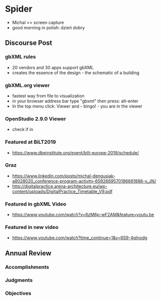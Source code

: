 # Spider

* Michal >> screen capture
* good morning in polish: dzień dobry


## Discourse Post

### gbXML rules

* 20 vendors and 30 apps support gbXML
* creates the essence of the design - the schematic of a building

### gbXML.org viewer

* fastest way from file to visualization
* in your browser address bar type "gbxml" then press: alt-enter
* In the top menu click: Viewer and - bingo! - you are in the viewer

### OpenStudio 2.9.0 Viewer

* check if in

### Featured at BiLT2019

* https://www.dbeinstitute.org/event/bilt-europe-2019/schedule/

### Graz

* https://www.linkedin.com/posts/michal-dengusiak-a8028020_conference-program-activity-6592669570186661888-v_JN/
* http://digitalpractice.arena-architecture.eu/wp-content/uploads/DigitalPractice_Timetable_V9.pdf

### Featured in gbXML Video

* https://www.youtube.com/watch?v=6zM6p-wF2AM&feature=youtu.be

### Featured in new video

* https://www.youtube.com/watch?time_continue=1&v=6S9-4qInodg


## Annual Review


### Accomplishments


### Judgments

### Objectives



